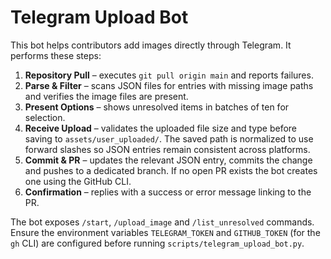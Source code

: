 # Telegram Upload Bot

This bot helps contributors add images directly through Telegram. It performs
these steps:

1. **Repository Pull** – executes `git pull origin main` and reports failures.
2. **Parse & Filter** – scans JSON files for entries with missing image paths and
   verifies the image files are present.
3. **Present Options** – shows unresolved items in batches of ten for selection.
4. **Receive Upload** – validates the uploaded file size and type before saving
   to `assets/user_uploaded/`.
   The saved path is normalized to use forward slashes so JSON entries remain
   consistent across platforms.
5. **Commit & PR** – updates the relevant JSON entry, commits the change and
   pushes to a dedicated branch. If no open PR exists the bot creates one using
   the GitHub CLI.
6. **Confirmation** – replies with a success or error message linking to the PR.

The bot exposes `/start`, `/upload_image` and `/list_unresolved` commands.
Ensure the environment variables `TELEGRAM_TOKEN` and `GITHUB_TOKEN` (for the
`gh` CLI) are configured before running `scripts/telegram_upload_bot.py`.
